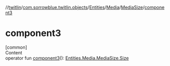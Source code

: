 //[twitlin](../../../../index.md)/[com.sorrowblue.twitlin.objects](../../../index.md)/[Entities](../../index.md)/[Media](../index.md)/[MediaSize](index.md)/[component3](component3.md)



# component3  
[common]  
Content  
operator fun [component3](component3.md)(): [Entities.Media.MediaSize.Size](-size/index.md)  



